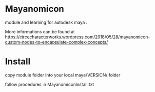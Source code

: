 # Mayanomicon

module and learning for autodesk maya .

More informations can be found at https://circecharacterworks.wordpress.com/2018/05/28/mayanomicon-custom-nodes-to-encapsulate-complex-concepts/

# Install
copy module folder into your local maya/VERSION/ folder

follow procedures in MayanomiconInstall.txt
